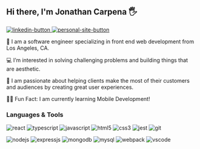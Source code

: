 <h2 align="start">Hi there, I'm Jonathan Carpena 🖐</h2>

<!-- CONTACTS -->
<p dir="auto"> 
<!-- LINKEDIN -->
<a href="https://www.linkedin.com/in/jonathan-carpena/" rel="nofollow">
  <img 
       src="https://img.shields.io/badge/jonathan carpena-0077B5?style=for-the-badge&logo=linkedin&logoColor=white" 
       alt="linkedin-button" 
       data-canonical-src="https://img.shields.io/badge/@jonathancarpena-0077B5?style=for-the-badge&logo=linkedin&logoColor=white" 
       style="max-width: 100%;">
  </a>
  

<!-- PERSONAL SITE -->
<a href="https://www.jonathancarpena.me/" rel="nofollow">
  <img 
       src="https://img.shields.io/badge/personal site-5020DF?style=for-the-badge&logo=About.me&logoColor=white" 
       alt="personal-site-button" 
       data-canonical-src="https://img.shields.io/badge/jonathancarpena.me-5020DF?style=for-the-badge&logo=About.me&logoColor=white" 
       style="max-width: 100%;">
  </a>
  
<!--  FACTS  -->
  <g-emoji class="g-emoji" alias="wave" fallback-src="https://github.githubassets.com/images/icons/emoji/unicode/1f44b.png">👋 </g-emoji>
  <span> I am a software engineer specializing in front end web development from Los Angeles, CA.</span>
  
  <g-emoji class="g-emoji" alias="computer" fallback-src="https://github.githubassets.com/images/icons/emoji/unicode/1f4bb.png">💻 </g-emoji> 
   <span> I’m interested in solving challenging problems and building things that are aesthetic.</span>
  
  <g-emoji class="g-emoji" alias="revolving_hearts" fallback-src="https://github.githubassets.com/images/icons/emoji/unicode/1f49e.png">💞️ </g-emoji>
  <span> I am passionate about helping clients make the most of their customers and audiences by creating great user experiences.</span>
  
  <g-emoji class="g-emoji" alias="lotus_position_woman" fallback-src="https://github.githubassets.com/images/icons/emoji/unicode/1f9d8-2640.png">🏃‍♂️ </g-emoji>
  <span> Fun Fact: I am currently learning Mobile Development!</span>
</p>



<!-- LANGUAGES & TOOLS -->
<h3 dir="auto">
  Languages & Tools
</h3>

<p dir="auto" > 
<!-- REACT -->
<img 
       src="https://img.shields.io/badge/React-20232A?style=for-the-badge&logo=react&logoColor=61DAFB"
       alt="react" 
       data-canonical-src="	https://img.shields.io/badge/React-20232A?style=for-the-badge&logo=react&logoColor=61DAFB" 
       style="max-width: 100%;"/>
 <!-- TYPESCRIPT -->
<img 
       src="https://img.shields.io/badge/TypeScript-007ACC?style=for-the-badge&logo=typescript&logoColor=white"
       alt="typescript" 
       data-canonical-src="https://img.shields.io/badge/TypeScript-007ACC?style=for-the-badge&logo=typescript&logoColor=white" 
       style="max-width: 100%;"/>
<!-- JAVASCRIPT -->
<img 
       src="https://img.shields.io/badge/JavaScript-323330?style=for-the-badge&logo=javascript&logoColor=F7DF1E"
       alt="javascript" 
       data-canonical-src="https://img.shields.io/badge/JavaScript-323330?style=for-the-badge&logo=javascript&logoColor=F7DF1E" 
       style="max-width: 100%;"/>
<!-- HTML5 -->
  <img 
       src="https://img.shields.io/badge/HTML5-E34F26?style=for-the-badge&logo=html5&logoColor=white"
       alt="html5" 
       data-canonical-src="https://img.shields.io/badge/HTML5-E34F26?style=for-the-badge&logo=html5&logoColor=white" 
       style="max-width: 100%;">
 <!-- CSS -->
  <img 
       src="https://img.shields.io/badge/CSS3-1572B6?style=for-the-badge&logo=css3&logoColor=white"
       alt="css3" 
       data-canonical-src="https://img.shields.io/badge/CSS3-1572B6?style=for-the-badge&logo=css3&logoColor=white" 
       style="max-width: 100%;">
<!-- JEST -->
<img 
       src="https://img.shields.io/badge/Jest-C21325?style=for-the-badge&logo=jest&logoColor=white"
       alt="jest" 
       data-canonical-src="https://img.shields.io/badge/Jest-C21325?style=for-the-badge&logo=jest&logoColor=white" 
       style="max-width: 100%;"/>
  <!-- GIT -->
<img 
       src="https://img.shields.io/badge/GIT-E44C30?style=for-the-badge&logo=git&logoColor=white"
       alt="git" 
       data-canonical-src="https://img.shields.io/badge/GIT-E44C30?style=for-the-badge&logo=git&logoColor=white" 
       style="max-width: 100%;"/>
</p>




<p dir="auto" > 
<!-- NODE.JS -->
<img 
       src="https://img.shields.io/badge/Node.js-339933?style=for-the-badge&logo=nodedotjs&logoColor=white"
       alt="nodejs" 
       data-canonical-src="https://img.shields.io/badge/Node.js-339933?style=for-the-badge&logo=nodedotjs&logoColor=white" 
       style="max-width: 100%;"/>
<!-- EXPRESS -->
<img 
       src="https://img.shields.io/badge/Express.js-000000?style=for-the-badge&logo=express&logoColor=white"
       alt="expressjs" 
       data-canonical-src="https://img.shields.io/badge/Express.js-000000?style=for-the-badge&logo=express&logoColor=white" 
       style="max-width: 100%;"/>
<!-- MONGODB -->
<img 
       src="https://img.shields.io/badge/MongoDB-4EA94B?style=for-the-badge&logo=mongodb&logoColor=white"
       alt="mongodb" 
       data-canonical-src="https://img.shields.io/badge/MongoDB-4EA94B?style=for-the-badge&logo=mongodb&logoColor=white" 
       style="max-width: 100%;">
  <!-- MYSQL -->
<img 
       src="https://img.shields.io/badge/MySQL-005C84?style=for-the-badge&logo=mysql&logoColor=white"
       alt="mysql" 
       data-canonical-src="https://img.shields.io/badge/MySQL-005C84?style=for-the-badge&logo=mysql&logoColor=white" 
       style="max-width: 100%;">
  <!-- WEBPACK -->
<img 
       src="https://img.shields.io/badge/Webpack-8DD6F9?style=for-the-badge&logo=Webpack&logoColor=white"
       alt="webpack" 
       data-canonical-src="https://img.shields.io/badge/Webpack-8DD6F9?style=for-the-badge&logo=Webpack&logoColor=white" 
       style="max-width: 100%;"/>
         <!-- VSCODE -->
<img 
       src="https://img.shields.io/badge/VSCode-0078D4?style=for-the-badge&logo=visual%20studio%20code&logoColor=white"
       alt="vscode" 
       data-canonical-src="https://img.shields.io/badge/VSCode-0078D4?style=for-the-badge&logo=visual%20studio%20code&logoColor=white" 
       style="max-width: 100%;"/>
</p>








